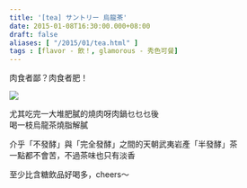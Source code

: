 ```yaml
---
title: '[tea] サントリー 烏龍茶'
date: 2015-01-08T16:30:00.000+08:00
draft: false
aliases: [ "/2015/01/tea.html" ]
tags : [flavor - 飲！, glamorous - 秀色可餐]
---
```


肉食者鄙？肉食者肥！  

![](/images/suntorytea.jpg)

尤其吃完一大堆肥膩的燒肉呀肉鍋乜乜乜後  
喝一枝烏龍茶燒脂解膩  
  
介乎「不發酵」與「完全發酵」之間的天朝武夷岩產「半發酵」茶  
一點都不會苦，不過茶味也只有淡香  
  
至少比含糖飲品好喝多，cheers～
